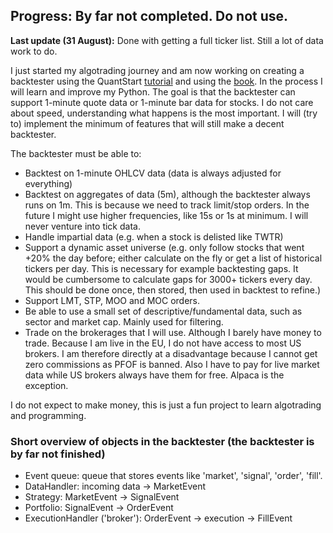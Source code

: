 ## Progress: By far not completed. Do not use.
**Last update (31 August):** Done with getting a full ticker list. Still a lot of data work to do.

I just started my algotrading journey and am now working on creating a backtester using the QuantStart [tutorial](http://www.quantstart.com/articles/Event-Driven-Backtesting-with-Python-Part-I/) and using the [book](http://www.quantstart.com/successful-algorithmic-trading-ebook/). In the process I will learn and improve my Python. The goal is that the backtester can support 1-minute quote data or 1-minute bar data for stocks. I do not care about speed, understanding what happens is the most important. I will (try to) implement the minimum of features that will still make a decent backtester.

The backtester must be able to:
* Backtest on 1-minute OHLCV data (data is always adjusted for everything)
* Backtest on aggregates of data (5m), although the backtester always runs on 1m. This is because we need to track limit/stop orders. In the future I might use higher frequencies, like 15s or 1s at minimum. I will never venture into tick data.
* Handle impartial data (e.g. when a stock is delisted like TWTR)
* Support a dynamic asset universe (e.g. only follow stocks that went +20% the day before; either calculate on the fly or get a list of historical tickers per day. This is necessary for example backtesting gaps. It would be cumbersome to calculate gaps for 3000+ tickers every day. This should be done once, then stored, then used in backtest to refine.)
* Support LMT, STP, MOO and MOC orders.
* Be able to use a small set of descriptive/fundamental data, such as sector and market cap. Mainly used for filtering.
* Trade on the brokerages that I will use. Although I barely have money to trade. Because I am live in the EU, I do not have access to most US brokers. I am therefore directly at a disadvantage because I cannot get zero commissions as PFOF is banned. Also I have to pay for live market data while US brokers always have them for free. Alpaca is the exception.

I do not expect to make money, this is just a fun project to learn algotrading and programming. 

### Short overview of objects in the backtester (the backtester is by far not finished)
* Event queue: queue that stores events like 'market', 'signal', 'order', 'fill'.
* DataHandler: incoming data -> MarketEvent
* Strategy: MarketEvent -> SignalEvent
* Portfolio: SignalEvent -> OrderEvent
* ExecutionHandler ('broker'): OrderEvent -> execution -> FillEvent
